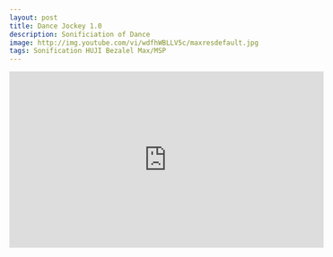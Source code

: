 ```yaml
---
layout: post
title: Dance Jockey 1.0
description: Sonificiation of Dance
image: http://img.youtube.com/vi/wdfhWBLLV5c/maxresdefault.jpg
tags: Sonification HUJI Bezalel Max/MSP
---
```


<iframe width="560" height="315" src="http://www.youtube.com/embed/wdfhWBLLV5c" frameborder="0" allowfullscreen></iframe>


<!-- 
ppt 
-->

